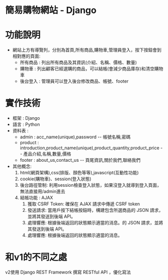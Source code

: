 簡易購物網站 - Django
===
# 功能說明
- 網站上方有導覽列，分別為首頁,所有商品,購物車,管理員登入，按下按鈕會到相對應的頁面:
    - 所有商品 : 列出所有商品及其資訊(介紹、名稱、價格、數量)
    - 購物車 : 列出顧客已經選購的商品，可以結帳(會減少商品庫存)和清空購物車
    - 後台登入 : 管理員可以登入後台修改商品、帳號、footer

# 實作技術
- 框架 : Django
- 語言 : Python
- 資料表 : 
  - admin   : acc_name(unique),password -- 帳號名稱,密碼
  - product : introduction,product_name(unique),product_quantity,product_price -- 產品介紹,名稱,數量,價格
  - footer  : about_us,contact_us -- 頁尾資訊,關於我們,聯絡我們
- 其他概念:
    1. html(網頁架構),css(排版、顏色等等),javascript(互動性功能)
    2. cookie(購物車)、session(登入狀態)
    3. 後台路徑管制: 利用session檢查登入狀態，如果沒登入就導到登入頁面，無法直接用/admin進去
    4. 結帳功能 : AJAX
        1. 獲取 CSRF Token: 確保在 AJAX 請求中傳遞 CSRF token
        2. 發送請求: 當用戶按下結帳按鈕時，構建包含所選商品的 JSON 請求，並將其發送到後端 API。
        3. 處理響應: 根據後端返回的狀態顯示適當的消息。的 JSON 請求，並將其發送到後端 API。
        3. 處理響應: 根據後端返回的狀態顯示適當的消息。
# 和v1的不同之處
v2使用 Django REST Framework 撰寫 RESTful API ，優化寫法
